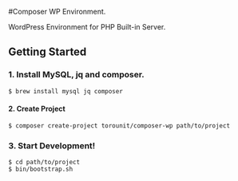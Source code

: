 #Composer WP Environment.

WordPress Environment for PHP Built-in Server.

## Getting Started

### 1. Install MySQL, jq and composer.

```
$ brew install mysql jq composer
```

#### 2. Create Project

```
$ composer create-project torounit/composer-wp path/to/project
```

### 3. Start Development!

```
$ cd path/to/project
$ bin/bootstrap.sh
```

